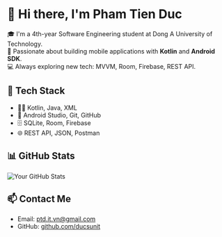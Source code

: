 # 👋 Hi there, I'm Pham Tien Duc

🎓 I'm a 4th-year Software Engineering student at Dong A University of Technology.  
📱 Passionate about building mobile applications with **Kotlin** and **Android SDK**.  
💻 Always exploring new tech: MVVM, Room, Firebase, REST API.

## 🔧 Tech Stack
- 👨‍💻 Kotlin, Java, XML
- 📱 Android Studio, Git, GitHub
- 🗄️ SQLite, Room, Firebase
- 🌐 REST API, JSON, Postman

## 📊 GitHub Stats
![Your GitHub Stats](https://github-readme-stats.vercel.app/api?username=ducsunit&show_icons=true&theme=default)

## 📫 Contact Me
- Email: [ptd.it.vn@gmail.com](mailto:ptd.it.vn@gmail.com)
- GitHub: [github.com/ducsunit](https://github.com/ducsunit)
